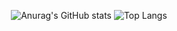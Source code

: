 <div align=center>

![Anurag's GitHub stats](https://github-readme-stats.vercel.app/api?username=hallu0317&show_icons=true&theme=tokyonight)
  ![Top Langs](https://github-readme-stats.vercel.app/api/top-langs/?username=hallu0317&layout=compact&theme=tokyonight)
</div>
